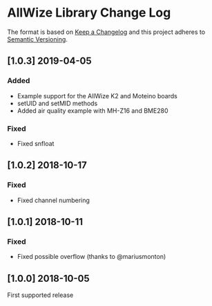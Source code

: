 # AllWize Library Change Log

The format is based on [Keep a Changelog](http://keepachangelog.com/)
and this project adheres to [Semantic Versioning](http://semver.org/).


## [1.0.3] 2019-04-05
### Added
- Example support for the AllWize K2 and Moteino boards
- setUID and setMID methods
- Added air quality example with MH-Z16 and BME280

### Fixed
- Fixed snfloat

## [1.0.2] 2018-10-17
### Fixed
- Fixed channel numbering

## [1.0.1] 2018-10-11
### Fixed
- Fixed possible overflow (thanks to @mariusmonton)

## [1.0.0] 2018-10-05
First supported release
